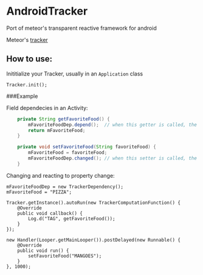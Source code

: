 AndroidTracker
==============

Port of meteor's transparent reactive framework for android

Meteor's [tracker](https://github.com/meteor/meteor/blob/devel/packages/tracker/tracker.js)

How to use:
-----------

Inititialize your Tracker, usually in an `Application` class

    Tracker.init();

###Example

Field dependecies in an Activity:

```java 
    private String getFavoriteFood() {
        mFavoriteFoodDep.depend();  // when this getter is called, the dependecy is added to the tracker
        return mFavoriteFood;
    }

    private void setFavoriteFood(String favoriteFood) {
        mFavoriteFood = favoriteFood;
        mFavoriteFoodDep.changed(); // when this setter is called, the dependecy is notified that the property has changed
    }
```

Changing and reacting to property change:
    
    mFavoriteFoodDep = new TrackerDependency();
    mFavoriteFood = "PIZZA";

    Tracker.getInstance().autoRun(new TrackerComputationFunction() {
        @Override
        public void callback() {
            Log.d("TAG", getFavoriteFood());
        }
    });

    new Handler(Looper.getMainLooper()).postDelayed(new Runnable() {
        @Override
        public void run() {
            setFavoriteFood("MANGOES");
        }
    }, 1000);
